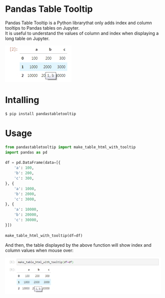 # Pandas Table Tooltip

Pandas Table Tooltip is a Python librarythat only adds index and column tooltips to Pandas tables on Jupyter.  
It is useful to understand the values of column and index when displaying a long table on Jupyter.

![tooltip_sample.png](./docs/tooltip_sample.png)

# Intalling

```
$ pip install pandastabletooltip
```

# Usage

```py
from pandastabletooltip import make_table_html_with_tooltip
import pandas as pd

df = pd.DataFrame(data=[{
    'a': 100,
    'b': 200,
    'c': 300,
}, {
    'a': 1000,
    'b': 2000,
    'c': 3000,
}, {
    'a': 10000,
    'b': 20000,
    'c': 30000,
}])

make_table_html_with_tooltip(df=df)
```

And then, the table displayed by the above function will show index and column values when mouse over:

![code_sample.png](./docs/code_sample.png)



